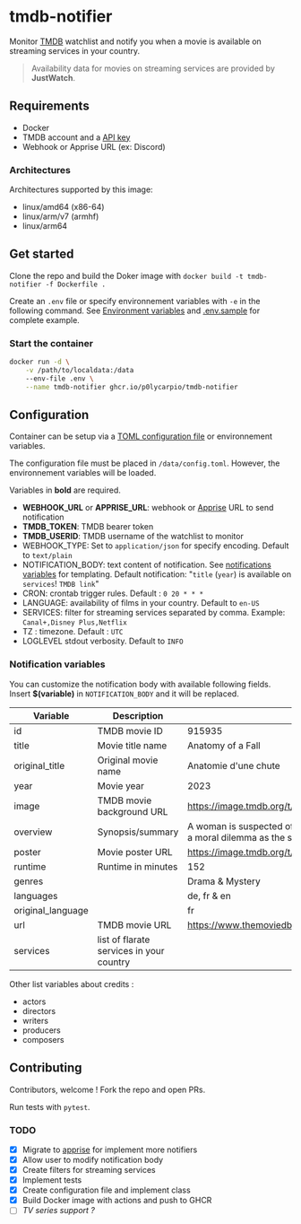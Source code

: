 # tmdb-notifier

Monitor [TMDB](https://www.themoviedb.org/) watchlist and notify you when a movie is available on streaming services in your country.

> Availability data for movies on streaming services are provided by **JustWatch**. 

## Requirements

- Docker
- TMDB account and a [API key](https://www.themoviedb.org/settings/api)
- Webhook or Apprise URL (ex: Discord)

### Architectures

Architectures supported by this image:
- linux/amd64 (x86-64)
- linux/arm/v7 (armhf)
- linux/arm64

## Get started

Clone the repo and build the Doker image with `docker build -t tmdb-notifier -f Dockerfile .`

Create an `.env` file or specify environnement variables with `-e` in the following command. See [Environment variables](#environment-variables) and [.env.sample](.env.sample) for complete example.

### Start the container

```bash
docker run -d \
    -v /path/to/localdata:/data
    --env-file .env \
    --name tmdb-notifier ghcr.io/p0lycarpio/tmdb-notifier
```

## Configuration

Container can be setup via a [TOML configuration file](./config.sample.toml) or environnement variables.

The configuration file must be placed in `/data/config.toml`. However, the environnement variables will be loaded.

Variables in **bold** are required.

- **WEBHOOK_URL** or **APPRISE_URL**: webhook or [Apprise](https://github.com/caronc/apprise?tab=readme-ov-file#supported-notifications) URL to send notification
- **TMDB_TOKEN**: TMDB bearer token
- **TMDB_USERID**: TMDB username of the watchlist to monitor
- WEBHOOK_TYPE: Set to `application/json` for specify encoding. Default to `text/plain`
- NOTIFICATION_BODY: text content of notification. See [notifications variables](#notification-variables) for templating. Default notification: "`title` (`year`) is available on `services`! `TMDB link`"
- CRON: crontab trigger rules. Default : `0 20 * * *`
- LANGUAGE: availability of films in your country. Default to `en-US`
- SERVICES: filter for streaming services separated by comma. Example: `Canal+,Disney Plus,Netflix`
- TZ : timezone. Default : `UTC`
- LOGLEVEL stdout verbosity. Default to `INFO`

### Notification variables

You can customize the notification body with available following fields. Insert **$(variable)** in `NOTIFICATION_BODY` and it will be replaced.

| **Variable**      | **Description**                          | **Example**                                                                                                  |
| ----------------- | ---------------------------------------- | ------------------------------------------------------------------------------------------------------------ |
| id                | TMDB movie ID                            | 915935                                                                                                       |
| title             | Movie title name                         | Anatomy of a Fall                                                                                            |
| original_title    | Original movie name                      | Anatomie d'une chute                                                                                         |
| year              | Movie year                               | 2023                                                                                                         |
| image             | TMDB movie background URL                | https://image.tmdb.org/t/p/w500/kszooR7v1TLFM4pzx6IkKq2jDAN.jpg                                              |
| overview          | Synopsis/summary                         | A woman is suspected of her husband’s murder, and their blind son faces a moral dilemma as the sole witness. |
| poster            | Movie poster URL                         | https://image.tmdb.org/t/p/w500/kQs6keheMwCxJxrzV83VUwFtHkB.jpg                                              |
| runtime           | Runtime in minutes                       | 152                                                                                                          |
| genres            |                                          | Drama & Mystery                                                                                              |
| languages         |                                          | de, fr & en                                                                                                  |
| original_language |                                          | fr                                                                                                           |
| url               | TMDB movie URL                           | https://www.themoviedb.org/movie/915935                                                                      |
| services          | list of flarate services in your country |                                                                                                              |


Other list variables about credits :
- actors
- directors
- writers
- producers
- composers


## Contributing

Contributors, welcome ! Fork the repo and open PRs.

Run tests with `pytest`.

### TODO

- [x] Migrate to [apprise](https://github.com/caronc/apprise) for implement more notifiers
- [x] Allow user to modify notification body
- [x] Create filters for streaming services
- [x] Implement tests
- [x] Create configuration file and implement class
- [x] Build Docker image with actions and push to GHCR
- [ ] *TV series support ?*
